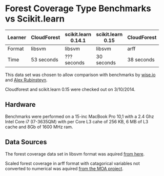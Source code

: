 Forest Coverage Type Benchmarks vs Scikit.learn
================================================

Learner | CloudForest | scikit.learn 0.14.1 | scikit.learn 0.15 | CloudForest 
--------|-------------|---------------------|-------------------|------------
Format  | libsvm      | libsvm              | libsvm            | arff
Time    | 53 seconds  | ??? seconds         | 30 seconds        | 38 seconds

This data set was chosen to allow comparison with benchmarks by [wise.io](http://about.wise.io/blog/2013/07/15/benchmarking-random-forest-part-1/) and [Alex Rubinsteyn](http://blog.explainmydata.com/2014/03/big-speedup-for-random-forest-learning.html). 

Cloudforest and scikit.learn 0.15 were checked out on 3/10/2014. 

Hardware
---------
Benchmarks were performed on a 15-inc MacBook Pro 10,1 with a 2.4 Ghz Intel Core i7 (I7-3635QM) with per Core L3 cahe of 256 KB, 6 MB of L3 cache and 8Gb of 1600 MHz ram.

Data Sources
------------

The forest coverage data set in libsvm format  was aquired [from here](http://www.csie.ntu.edu.tw/~cjlin/libsvmtools/datasets/multiclass.html#covtype).

Scaled forest coverage in arff format with catagorical variables not converted to numerical was aquired [from the MOA project](http://sourceforge.net/projects/moa-datastream/files/Datasets/Classification/).